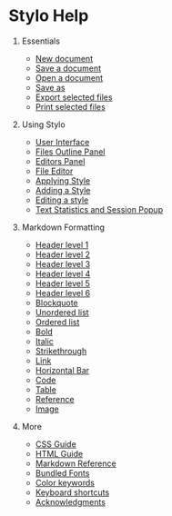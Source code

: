 
# Stylo Help

1. Essentials

	- [New document](common/newDocument.html)
	- [Save a document](common/saveDocument.html) 
	- [Open a document](common/openDocument.html)
	- [Save as](saveAs.html)
	- [Export selected files](common/exportDocument.html)
	- [Print selected files](common/printDocument.html)

2. Using Stylo 

	- [User Interface](stylo/userInterface.html)
	- [Files Outline Panel](common/filesOutlinePanel.html)
	- [Editors Panel](stylo/styloEditorsPanel.html)
     - [File Editor](nodio/fileEditor.html)
	- [Applying Style](stylo/selectStyle.html)
	- [Adding a Style](stylo/addStyle.html)
	- [Editing a style](stylo/editStyle.html)
	- [Text Statistics and Session Popup](common/textStatistics.html)


3. Markdown Formatting

	- [Header level 1](markdown-ui/headerLevel1.html)
	- [Header level 2](markdown-ui/headerLevel2.html)
	- [Header level 3](markdown-ui/headerLevel3.html)
	- [Header level 4](markdown-ui/headerLevel4.html)
	- [Header level 5](markdown-ui/headerLevel5.html)
	- [Header level 6](markdown-ui/headerLevel6.html)
	- [Blockquote](markdown-ui/blockquote.html)
	- [Unordered list](markdown-ui/unorderedList.html)
	- [Ordered list](markdown-ui/orderedList.html) 
	- [Bold](markdown-ui/bold.html)
	- [Italic](markdown-ui/italic.html)
	- [Strikethrough](markdown-ui/strikethrough.html)
	- [Link](markdown-ui/link.html)
	- [Horizontal Bar](markdown/mdHorizontalBar.html)
	- [Code](markdown/mdCode.html)
	- [Table](markdown/mdTable.html)
	- [Reference](markdown/mdReference.html)
	- [Image](markdown/mdImage.html)


4. More 

	- [CSS Guide](css/contents.html)
	- [HTML Guide](html/contents.html)
	- [Markdown Reference](markdown/mdContents.html)
	- [Bundled Fonts](stylo/bundledFonts.html)
	- [Color keywords](ss/colorKeywords.html)
	- [Keyboard shortcuts](stylo/keyboardShortcuts.html)
	- [Acknowledgments](stylo/acknowledgments.html) 
















